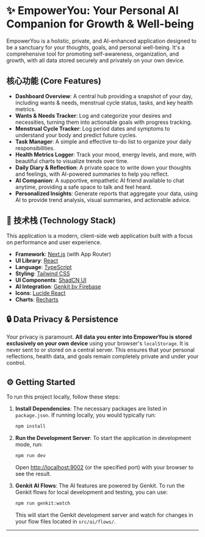 # ✨ EmpowerYou: Your Personal AI Companion for Growth & Well-being

EmpowerYou is a holistic, private, and AI-enhanced application designed to be a sanctuary for your thoughts, goals, and personal well-being. It's a comprehensive tool for promoting self-awareness, organization, and growth, with all data stored securely and privately on your own device.

## 核心功能 (Core Features)

- **Dashboard Overview**: A central hub providing a snapshot of your day, including wants & needs, menstrual cycle status, tasks, and key health metrics.
- **Wants & Needs Tracker**: Log and categorize your desires and necessities, turning them into actionable goals with progress tracking.
- **Menstrual Cycle Tracker**: Log period dates and symptoms to understand your body and predict future cycles.
- **Task Manager**: A simple and effective to-do list to organize your daily responsibilities.
- **Health Metrics Logger**: Track your mood, energy levels, and more, with beautiful charts to visualize trends over time.
- **Daily Diary & Reflection**: A private space to write down your thoughts and feelings, with AI-powered summaries to help you reflect.
- **AI Companion**: A supportive, empathetic AI friend available to chat anytime, providing a safe space to talk and feel heard.
- **Personalized Insights**: Generate reports that aggregate your data, using AI to provide trend analysis, visual summaries, and actionable advice.

## 🚀 技术栈 (Technology Stack)

This application is a modern, client-side web application built with a focus on performance and user experience.

- **Framework**: [Next.js](https://nextjs.org/) (with App Router)
- **UI Library**: [React](https://react.dev/)
- **Language**: [TypeScript](https://www.typescriptlang.org/)
- **Styling**: [Tailwind CSS](https://tailwindcss.com/)
- **UI Components**: [ShadCN UI](https://ui.shadcn.com/)
- **AI Integration**: [Genkit by Firebase](https://firebase.google.com/docs/genkit)
- **Icons**: [Lucide React](https://lucide.dev/guide/packages/lucide-react)
- **Charts**: [Recharts](https://recharts.org/)

## 🔒 Data Privacy & Persistence

Your privacy is paramount. **All data you enter into EmpowerYou is stored exclusively on your own device** using your browser's `localStorage`. It is never sent to or stored on a central server. This ensures that your personal reflections, health data, and goals remain completely private and under your control.

## ⚙️ Getting Started

To run this project locally, follow these steps:

1.  **Install Dependencies**:
    The necessary packages are listed in `package.json`. If running locally, you would typically run:
    ```bash
    npm install
    ```

2.  **Run the Development Server**:
    To start the application in development mode, run:
    ```bash
    npm run dev
    ```

    Open [http://localhost:9002](http://localhost:9002) (or the specified port) with your browser to see the result.

3.  **Genkit AI Flows**:
    The AI features are powered by Genkit. To run the Genkit flows for local development and testing, you can use:
    ```bash
    npm run genkit:watch
    ```
    This will start the Genkit development server and watch for changes in your flow files located in `src/ai/flows/`.

---
